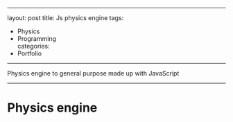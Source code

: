 
---
layout: post
title: Js physics engine
tags:
  - Physics
  - Programming  
categories:
  - Portfolio
---

Physics engine to general purpose made up with JavaScript

---

# Physics engine
